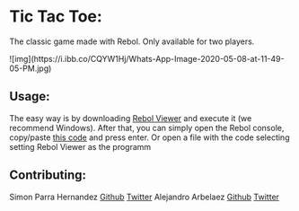# Tic Tac Toe:

The classic game made with Rebol. Only available for two players.
<p aligne="center">
![img](https://i.ibb.co/CQYW1Hj/Whats-App-Image-2020-05-08-at-11-49-05-PM.jpg)
</p>

## Usage:

The easy way is by downloading [Rebol Viewer](http://www.rebol.com/download-view.html) and execute it (we recommend Windows). After that, you can simply open the Rebol console, copy/paste [this code](https://github.com/calypsobronte/TicTacToe-challenge-C10/blob/master/rebol-tictactoe/ttt.r) and press enter. Or open a file with the code selecting setting Rebol Viewer as the programm

## Contributing:

Simon Parra Hernandez [Github](https://github.com/Simonster04/) [Twitter](https://twitter.com/Simonster04/)
Alejandro Arbelaez [Github](https://github.com/AlejandroArbelaez21/) [Twitter](https://twitter.com/Alejand11345909)